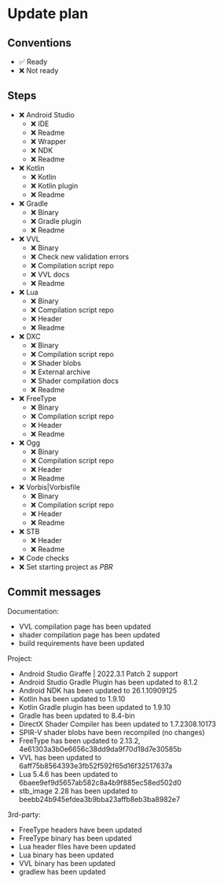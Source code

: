 # Update plan

## Conventions

- ✅ Ready
- ❌ Not ready

## Steps

- ❌ Android Studio
  - ❌ IDE
  - ❌ Readme
  - ❌ Wrapper
  - ❌ NDK
  - ❌ Readme
- ❌ Kotlin
  - ❌ Kotlin
  - ❌ Kotlin plugin
  - ❌ Readme
- ❌ Gradle
  - ❌ Binary
  - ❌ Gradle plugin
  - ❌ Readme
- ❌ VVL
  - ❌ Binary
  - ❌ Check new validation errors
  - ❌ Compilation script repo
  - ❌ VVL docs
  - ❌ Readme
- ❌ Lua
  - ❌ Binary
  - ❌ Compilation script repo
  - ❌ Header
  - ❌ Readme
- ❌ DXC
  - ❌ Binary
  - ❌ Compilation script repo
  - ❌ Shader blobs
  - ❌ External archive
  - ❌ Shader compilation docs
  - ❌ Readme
- ❌ FreeType
  - ❌ Binary
  - ❌ Compilation script repo
  - ❌ Header
  - ❌ Readme
- ❌ Ogg
  - ❌ Binary
  - ❌ Compilation script repo
  - ❌ Header
  - ❌ Readme
- ❌ Vorbis|Vorbisfile
  - ❌ Binary
  - ❌ Compilation script repo
  - ❌ Header
  - ❌ Readme
- ❌ STB
  - ❌ Header
  - ❌ Readme
- ❌ Code checks
- ❌ Set starting project as _PBR_

## Commit messages

Documentation:
- VVL compilation page has been updated
- shader compilation page has been updated
- build requirements have been updated

Project:
- Android Studio Giraffe | 2022.3.1 Patch 2 support
- Android Studio Gradle Plugin has been updated to 8.1.2
- Android NDK has been updated to 26.1.10909125
- Kotlin has been updated to 1.9.10
- Kotlin Gradle plugin has been updated to 1.9.10
- Gradle has been updated to 8.4-bin
- DirectX Shader Compiler has been updated to 1.7.2308.10173
- SPIR-V shader blobs have been recompiled (no changes)
- FreeType has been updated to 2.13.2, 4e61303a3b0e6656c38dd9da9f70d18d7e30585b
- VVL has been updated to 6aff75b8564393e3fb52f592f65d16f32517637a
- Lua 5.4.6 has been updated to 6baee9ef9d5657ab582c8a4b9f885ec58ed502d0
- stb_image 2.28 has been updated to beebb24b945efdea3b9bba23affb8eb3ba8982e7

3rd-party:
- FreeType headers have been updated
- FreeType binary has been updated
- Lua header files have been updated
- Lua binary has been updated
- VVL binary has been updated
- gradlew has been updated
